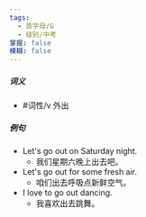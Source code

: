 ```yaml
---
tags:
  - 首字母/G
  - 级别/中考
掌握: false
模糊: false
---
```

##### 词义
- #词性/v  外出
##### 例句
- Let's go out on Saturday night.
	- 我们星期六晚上出去吧。
- Let's go out for some fresh air.
	- 咱们出去呼吸点新鲜空气。
- I love to go out dancing.
	- 我喜欢出去跳舞。

